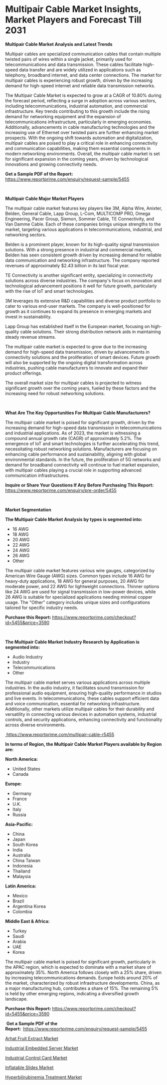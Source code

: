 <p><h1>Multipair Cable Market Insights, Market Players and Forecast Till 2031</h1></p><p><strong>Multipair Cable Market Analysis and Latest Trends</strong></p>
<p><p>Multipair cables are specialized communication cables that contain multiple twisted pairs of wires within a single jacket, primarily used for telecommunications and data transmission. These cables facilitate high-speed data transfer and are widely utilized in applications such as telephony, broadband internet, and data center connections. The market for multipair cables is experiencing robust growth, driven by the increasing demand for high-speed internet and reliable data transmission networks.</p><p>The Multipair Cable Market is expected to grow at a CAGR of 10.80% during the forecast period, reflecting a surge in adoption across various sectors, including telecommunications, industrial automation, and commercial infrastructure. Key trends contributing to this growth include the rising demand for networking equipment and the expansion of telecommunications infrastructure, particularly in emerging economies. Additionally, advancements in cable manufacturing technologies and the increasing use of Ethernet over twisted pairs are further enhancing market prospects. With the ongoing shift towards automation and digitalization, multipair cables are poised to play a critical role in enhancing connectivity and communication capabilities, making them essential components in modern networking environments. Overall, the multipair cable market is set for significant expansion in the coming years, driven by technological innovations and growing connectivity needs.</p></p>
<p><strong>Get a Sample PDF of the Report:&nbsp;</strong> <a href="https://www.reportprime.com/enquiry/request-sample/5455?utm_campaign=12&utm_medium=2&utm_source=Github&utm_content=ia&utm_term=10102024&utm_id=multipair-cable">https://www.reportprime.com/enquiry/request-sample/5455</a></p>
<p>&nbsp;</p>
<p><strong>Multipair Cable Major Market Players</strong></p>
<p><p>The multipair cable market features key players like 3M, Alpha Wire, Anixter, Belden, General Cable, Lapp Group, L-Com, MULTICOMP PRO, Omega Engineering, Pacer Group, Siemon, Sommer Cable, TE Connectivity, and Van Damme Cable. Each of these companies brings unique strengths to the market, targeting various applications in telecommunications, industrial, and networking sectors.</p><p>Belden is a prominent player, known for its high-quality signal transmission solutions. With a strong presence in industrial and commercial markets, Belden has seen consistent growth driven by increasing demand for reliable data communication and networking infrastructure. The company reported revenues of approximately $2.43 billion in its last fiscal year.</p><p>TE Connectivity is another significant entity, specializing in connectivity solutions across diverse industries. The company's focus on innovation and technological advancement positions it well for future growth, particularly with the rise of IoT and smart technologies.</p><p>3M leverages its extensive R&D capabilities and diverse product portfolio to cater to various end-user markets. The company is well-positioned for growth as it continues to expand its presence in emerging markets and invest in sustainability.</p><p>Lapp Group has established itself in the European market, focusing on high-quality cable solutions. Their strong distribution network aids in maintaining steady revenue streams. </p><p>The multipair cable market is expected to grow due to the increasing demand for high-speed data transmission, driven by advancements in connectivity solutions and the proliferation of smart devices. Future growth will also be supported by the ongoing digital transformation across industries, pushing cable manufacturers to innovate and expand their product offerings. </p><p>The overall market size for multipair cables is projected to witness significant growth over the coming years, fueled by these factors and the increasing need for robust networking solutions.</p></p>
<p>&nbsp;</p>
<p><strong>What Are The Key Opportunities For Multipair Cable Manufacturers?</strong></p>
<p><p>The multipair cable market is poised for significant growth, driven by the increasing demand for high-speed data transmission in telecommunications and industrial applications. As of 2023, the market is witnessing a compound annual growth rate (CAGR) of approximately 5.2%. The emergence of IoT and smart technologies is further accelerating this trend, necessitating robust networking solutions. Manufacturers are focusing on enhancing cable performance and sustainability, aligning with global environmental standards. In the future, the proliferation of 5G networks and demand for broadband connectivity will continue to fuel market expansion, with multipair cables playing a crucial role in supporting advanced communication infrastructures.</p></p>
<p><strong>Inquire or Share Your Questions If Any Before Purchasing This Report:</strong> <a href="https://www.reportprime.com/enquiry/pre-order/5455?utm_campaign=12&utm_medium=2&utm_source=Github&utm_content=ia&utm_term=10102024&utm_id=multipair-cable">https://www.reportprime.com/enquiry/pre-order/5455</a></p>
<p>&nbsp;</p>
<p><strong>Market Segmentation</strong></p>
<p><strong>The Multipair Cable Market Analysis by types is segmented into:</strong></p>
<p><ul><li>16 AWG</li><li>18 AWG</li><li>20 AWG</li><li>22 AWG</li><li>24 AWG</li><li>26 AWG</li><li>Other</li></ul></p>
<p><p>The multipair cable market features various wire gauges, categorized by American Wire Gauge (AWG) sizes. Common types include 16 AWG for heavy-duty applications, 18 AWG for general purposes, 20 AWG for moderate power, and 22 AWG for lightweight connections. Thinner options like 24 AWG are used for signal transmission in low-power devices, while 26 AWG is suitable for specialized applications needing minimal copper usage. The "Other" category includes unique sizes and configurations tailored for specific industry needs.</p></p>
<p><strong>Purchase this Report:&nbsp;</strong><a href="https://www.reportprime.com/checkout?id=5455&price=3590&utm_campaign=12&utm_medium=2&utm_source=Github&utm_content=ia&utm_term=10102024&utm_id=multipair-cable">https://www.reportprime.com/checkout?id=5455&price=3590</a></p>
<p>&nbsp;</p>
<p><strong>The Multipair Cable Market Industry Research by Application is segmented into:</strong></p>
<p><ul><li>Audio Industry</li><li>Industry</li><li>Telecommunications</li><li>Other</li></ul></p>
<p><p>The multipair cable market serves various applications across multiple industries. In the audio industry, it facilitates sound transmission for professional audio equipment, ensuring high-quality performance in studios and live events. In telecommunications, these cables support efficient data and voice communication, essential for networking infrastructure. Additionally, other markets utilize multipair cables for their durability and versatility in connecting various devices in automation systems, industrial controls, and security applications, enhancing connectivity and functionality across diverse environments.</p></p>
<p><a href="https://www.reportprime.com/multipair-cable-r5455?utm_campaign=12&utm_medium=2&utm_source=Github&utm_content=ia&utm_term=10102024&utm_id=multipair-cable">&nbsp;https://www.reportprime.com/multipair-cable-r5455</a></p>
<p><strong>In terms of Region, the Multipair Cable Market Players available by Region are:</strong></p>
<p>
    <p> <strong> North America: </strong>
        <ul>
            <li>United States</li>
            <li>Canada</li>
        </ul>
        </p> 
    <p> <strong> Europe: </strong>
        <ul>
            <li>Germany</li>
            <li>France</li>
            <li>U.K.</li>
            <li>Italy</li>
            <li>Russia</li>
        </ul>
        </p> 
    <p> <strong> Asia-Pacific: </strong>
        <ul>
            <li>China</li>
            <li>Japan</li>
            <li>South Korea</li>
            <li>India</li>
            <li>Australia</li>
            <li>China Taiwan</li>
            <li>Indonesia</li>
            <li>Thailand</li>
            <li>Malaysia</li>
        </ul>
        </p> 
    <p> <strong> Latin America: </strong>
        <ul>
            <li>Mexico</li>
            <li>Brazil</li>
            <li>Argentina Korea</li>
            <li>Colombia</li>
        </ul>
        </p> 
    <p> <strong> Middle East & Africa: </strong>
        <ul>
            <li>Turkey</li>
            <li>Saudi</li>
            <li>Arabia</li>
            <li>UAE</li>
            <li>Korea</li>
        </ul>
    </p>
    </p>
<p><p>The multipair cable market is poised for significant growth, particularly in the APAC region, which is expected to dominate with a market share of approximately 35%. North America follows closely with a 25% share, driven by increasing telecommunications demands. Europe holds around 20% of the market, characterized by robust infrastructure developments. China, as a major manufacturing hub, contributes a share of 15%. The remaining 5% is held by other emerging regions, indicating a diversified growth landscape.</p></p>
<p><strong>Purchase this Report: </strong><a href="https://www.reportprime.com/checkout?id=5455&price=3590&utm_campaign=12&utm_medium=2&utm_source=Github&utm_content=ia&utm_term=10102024&utm_id=multipair-cable">https://www.reportprime.com/checkout?id=5455&price=3590</a></p>
<p>&nbsp;<strong>Get a Sample PDF of the Report:&nbsp;&nbsp;</strong><a href="https://www.reportprime.com/enquiry/request-sample/5455?utm_campaign=12&utm_medium=2&utm_source=Github&utm_content=ia&utm_term=10102024&utm_id=multipair-cable">https://www.reportprime.com/enquiry/request-sample/5455</a></p>
<p><strong></strong></p>
<p><p><a href="https://issuu.com/reportprime-2/docs/arhat-fruit-extract-market-size-203_99edf876d739dc?utm_campaign=12&utm_medium=2&utm_source=Github&utm_content=ia&utm_term=10102024&utm_id=multipair-cable">Arhat Fruit Extract Market</a></p><p><a href="https://github.com/GenaGaines34/Market-Research-Report-List-1/blob/main/industrial-embedded-server-market.md?utm_campaign=12&utm_medium=2&utm_source=Github&utm_content=ia&utm_term=10102024&utm_id=multipair-cable">Industrial Embedded Server Market</a></p><p><a href="https://github.com/AbbasMahmud554/Market-Research-Report-List-1/blob/main/industrial-control-card-market.md?utm_campaign=12&utm_medium=2&utm_source=Github&utm_content=ia&utm_term=10102024&utm_id=multipair-cable">Industrial Control Card Market</a></p><p><a href="https://www.linkedin.com/pulse/inflatable-slides-market-size-share-growth-analysis-type-p19oc?utm_campaign=12&utm_medium=2&utm_source=Github&utm_content=ia&utm_term=10102024&utm_id=multipair-cable">Inflatable Slides Market</a></p><p><a href="https://www.linkedin.com/pulse/global-hyperbilirubinemia-treatment-market-pulse-trends-growth-4vx3e?utm_campaign=12&utm_medium=2&utm_source=Github&utm_content=ia&utm_term=10102024&utm_id=multipair-cable">Hyperbilirubinemia Treatment Market</a></p></p>